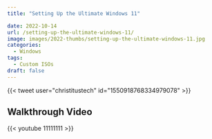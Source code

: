 ```yaml
---
title: "Setting Up the Ultimate Windows 11"

date: 2022-10-14
url: /setting-up-the-ultimate-windows-11/
image: images/2022-thumbs/setting-up-the-ultimate-windows-11.jpg
categories:
  - Windows
tags:
  - Custom ISOs
draft: false
---
```

<!--more-->

{{< tweet user="christitustech" id="1550918768334979078" >}}






## Walkthrough Video

{{< youtube 11111111 >}}